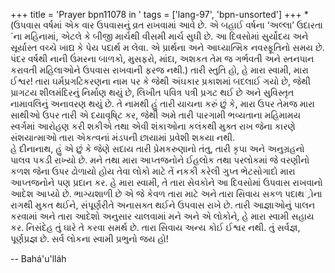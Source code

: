 +++
title = 'Prayer bpn11078 in '
tags = ['lang-97', 'bpn-unsorted']
+++
*(ઉપવાસ  વર્ષમાં એક વાર ઉપવાસનું વ્રત રાખવામાં આવે છે. એ બહાઈ વર્ષના ‘અલ્લા’ ઉદારતા´ના મહિનામાં, એટલે કે બીજી માર્ચથી વીસમી માર્ચ સુઘી છે. આ દિવસોમાં સુર્યોદય અને સૂર્યાસ્ત વચ્ચે ખાદ્ય કે પેય પદાર્થ મ લેવા. એ પ્રાર્થના અને આઘ્યાત્મિક નવસ્ફૂતિનો સમય છે. પંદર વર્ષથી નાની ઉંમરના બાળકો, મુસફરો, માંદા, અશકત તેમ જ ગર્ભવતી અને સ્તનપાન કરાવતી મહિલાઓને ઉપવાસ રાખવાની ફરજ નથી.) 
તારી સ્તુતિ હો, હે મારા સ્વામી, મારા ઈશ્વર! તારા ઘર્મપ્રગટિકરણના નામ પર કે જેથી અંઘકાર પ્રકાશમાં બદલાઈ ગયો છે, જેથી પ્રાગટય શીલમંદિરનું નિર્માણ થયું છે, લિખીત પવિત્ર પત્રી પ્રગટ થઈ છે અને સુવિસ્તૃત નામાવલિનું અનાવરણ થયું છે. તે નામથી હું તારી યાચના કરું છું કે, મારા ઉપર તેમજ મારા સાથીઓ ઉપર તારી એ દયાવૃષિ્ટ કર, જેથી અમે તારી પારગામી ભવ્યતાના મહિમામય સ્વર્ગમાં આરોહણ કરી શકીએ તથા એવી શંકાઓના કલંકથી મુક્ત રાખ જેના કારણે સંશયાત્માઓ તારા એકત્વનાં મંડપની છાયામાં પ્રવેશી શકયા નથી.  
હે દીનાનાથ, હું એ છું કે જેણે સદાય  તારી પ્રેમકરુણાનો તંતુ, તારી કૃપા અને અનુગ્રહનો પાલવ પકડી રાખ્યો છે. મને તથા મારા આપ્તજનોને ઈહલોક તથા પરલોકમાં જે વરણીનો કળશ જેના ઉપર ઢોળાયો હોય તેવા લોકો માટે તેં નકકી કરેલી ગુપ્ત ભેટસોગાદો મારા આપ્તજનોને પણ પ્રદાન કર. 
હે મારા સ્વામી, તે તારા સેવકોને આ દિવસોમાં ઉપવાસ રાખવાનો આદેશ આપ્યો છે. ભાગ્યશાળી છે એ જે કેવળ તારા માટે અને તારા સિવાય સકળ પદાથર્ોના રાગથી મુકત થઈને, સંપૂર્ણરીતે અનાસક્ત થઈને ઉપવાસ રાખે છે. તારી આજ્ઞાઓનું પાલન કરવામાં અને તારા આદેશો અનુસાર ચાલવામાં મને અને એ લોકોને, હે મારા સ્વામી સહાય કર. નિસંદેહ તું ઘારે તે કરવા સમર્થ છે. 
 તારા સિવાય અન્ય કોઈ ઈશ્વર નથી. તું સર્વજ્ઞ, પૂર્ણપ્રજ્ઞ છે. સર્વ લોકના સ્વામી પ્રભુનો જય હો!

-- Bahá'u'lláh

